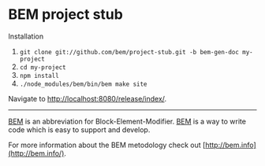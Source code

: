 BEM project stub
================

Installation
1. ``git clone git://github.com/bem/project-stub.git -b bem-gen-doc my-project``
2. ``cd my-project``
3. ``npm install``
4. ``./node_modules/bem/bin/bem make site``

Navigate to [http://localhost:8080/release/index/](http://localhost:8080/release/index/).

---

[BEM](http://bem.info/) is an abbreviation for Block-Element-Modifier.  [BEM](http://bem.info/) is a way to write code which is easy to support and develop.

For more information about the BEM metodology check out [http://bem.info](http://bem.info/).
